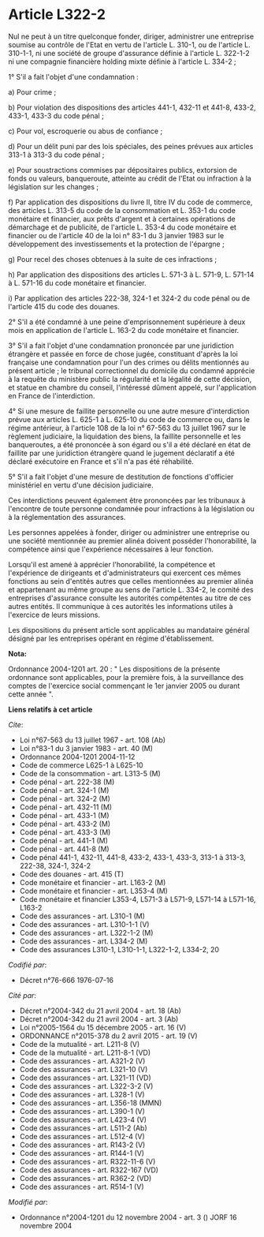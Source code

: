 # Article L322-2

Nul ne peut à un titre quelconque fonder, diriger, administrer une entreprise soumise au contrôle de l'Etat en vertu de
l'article L. 310-1, ou de l'article L. 310-1-1, ni une société de groupe d'assurance définie à l'article L. 322-1-2 ni une
compagnie financière holding mixte définie à l'article L. 334-2 ;

1° S'il a fait l'objet d'une condamnation :

a) Pour crime ;

b) Pour violation des dispositions des articles 441-1, 432-11 et 441-8, 433-2, 433-1, 433-3 du code pénal ;

c) Pour vol, escroquerie ou abus de confiance ;

d) Pour un délit puni par des lois spéciales, des peines prévues aux articles 313-1 à 313-3 du code pénal ;

e) Pour soustractions commises par dépositaires publics, extorsion de fonds ou valeurs, banqueroute, atteinte au crédit de
l'Etat ou infraction à la législation sur les changes ;

f) Par application des dispositions du livre II, titre IV du code de commerce, des articles L. 313-5 du code de la
consommation et L. 353-1 du code monétaire et financier, aux prêts d'argent et à certaines opérations de démarchage et de
publicité, de l'article L. 353-4 du code monétaire et financier ou de l'article 40 de la loi n° 83-1 du 3 janvier 1983 sur le
développement des investissements et la protection de l'épargne ;

g) Pour recel des choses obtenues à la suite de ces infractions ;

h) Par application des dispositions des articles L. 571-3 à L. 571-9, L. 571-14 à L. 571-16 du code monétaire et financier.

i) Par application des articles 222-38, 324-1 et 324-2 du code pénal ou de l'article 415 du code des douanes.

2° S'il a été condamné à une peine d'emprisonnement supérieure à deux mois en application de l'article L. 163-2 du code
monétaire et financier.

3° S'il a fait l'objet d'une condamnation prononcée par une juridiction étrangère et passée en force de chose jugée,
constituant d'après la loi française une condamnation pour l'un des crimes ou délits mentionnés au présent article ; le
tribunal correctionnel du domicile du condamné apprécie à la requête du ministère public la régularité et la légalité de
cette décision, et statue en chambre du conseil, l'intéressé dûment appelé, sur l'application en France de l'interdiction.

4° Si une mesure de faillite personnelle ou une autre mesure d'interdiction prévue aux articles L. 625-1 à L. 625-10 du code
de commerce ou, dans le régime antérieur, à l'article 108 de la loi n° 67-563 du 13 juillet 1967 sur le règlement judiciaire,
la liquidation des biens, la faillite personnelle et les banqueroutes, a été prononcée à son égard ou s'il a été déclaré en
état de faillite par une juridiction étrangère quand le jugement déclaratif a été déclaré exécutoire en France et s'il n'a
pas été réhabilité.

5° S'il a fait l'objet d'une mesure de destitution de fonctions d'officier ministériel en vertu d'une décision judiciaire.

Ces interdictions peuvent également être prononcées par les tribunaux à l'encontre de toute personne condamnée pour
infractions à la législation ou à la réglementation des assurances.

Les personnes appelées à fonder, diriger ou administrer une entreprise ou une société mentionnée au premier alinéa doivent
posséder l'honorabilité, la compétence ainsi que l'expérience nécessaires à leur fonction.

Lorsqu'il est amené à apprécier l'honorabilité, la compétence et l'expérience de dirigeants et d'administrateurs qui exercent
ces mêmes fonctions au sein d'entités autres que celles mentionnées au premier alinéa et appartenant au même groupe au sens
de l'article L. 334-2, le comité des entreprises d'assurance consulte les autorités compétentes au titre de ces autres
entités. Il communique à ces autorités les informations utiles à l'exercice de leurs missions.

Les dispositions du présent article sont applicables au mandataire général désigné par les entreprises opérant en régime
d'établissement.

**Nota:**

Ordonnance 2004-1201 art. 20 : " Les dispositions de la présente ordonnance sont applicables, pour la première fois, à la
surveillance des comptes de l'exercice social commençant le 1er janvier 2005 ou durant cette année ".

**Liens relatifs à cet article**

_Cite_:

  - Loi n°67-563 du 13 juillet 1967 - art. 108 (Ab)
  - Loi n°83-1 du 3 janvier 1983 - art. 40 (M)
  - Ordonnance 2004-1201 2004-11-12
  - Code de commerce L625-1 à L625-10
  - Code de la consommation - art. L313-5 (M)
  - Code pénal - art. 222-38 (M)
  - Code pénal - art. 324-1 (M)
  - Code pénal - art. 324-2 (M)
  - Code pénal - art. 432-11 (M)
  - Code pénal - art. 433-1 (M)
  - Code pénal - art. 433-2 (M)
  - Code pénal - art. 433-3 (M)
  - Code pénal - art. 441-1 (M)
  - Code pénal - art. 441-8 (M)
  - Code pénal 441-1, 432-11, 441-8, 433-2, 433-1, 433-3, 313-1 à 313-3, 222-38, 324-1, 324-2
  - Code des douanes - art. 415 (T)
  - Code monétaire et financier - art. L163-2 (M)
  - Code monétaire et financier - art. L353-4 (M)
  - Code monétaire et financier L353-4, L571-3 à L571-9, L571-14 à L571-16, L163-2
  - Code des assurances - art. L310-1 (M)
  - Code des assurances - art. L310-1-1 (V)
  - Code des assurances - art. L322-1-2 (M)
  - Code des assurances - art. L334-2 (M)
  - Code des assurances L310-1, L310-1-1, L322-1-2, L334-2, 20

_Codifié par_:

  - Décret n°76-666 1976-07-16

_Cité par_:

  - Décret n°2004-342 du 21 avril 2004 - art. 18 (Ab)
  - Décret n°2004-342 du 21 avril 2004 - art. 3 (Ab)
  - Loi n°2005-1564 du 15 décembre 2005 - art. 16 (V)
  - ORDONNANCE n°2015-378 du 2 avril 2015 - art. 19 (V)
  - Code de la mutualité - art. L211-8 (V)
  - Code de la mutualité - art. L211-8-1 (VD)
  - Code des assurances - art. A321-2 (V)
  - Code des assurances - art. L321-10 (V)
  - Code des assurances - art. L321-11 (VD)
  - Code des assurances - art. L322-3-2 (V)
  - Code des assurances - art. L328-1 (V)
  - Code des assurances - art. L356-18 (MMN)
  - Code des assurances - art. L390-1 (V)
  - Code des assurances - art. L423-4 (V)
  - Code des assurances - art. L511-2 (Ab)
  - Code des assurances - art. L512-4 (V)
  - Code des assurances - art. R143-2 (V)
  - Code des assurances - art. R144-1 (V)
  - Code des assurances - art. R322-11-6 (V)
  - Code des assurances - art. R322-167 (VD)
  - Code des assurances - art. R362-2 (VD)
  - Code des assurances - art. R514-1 (V)

_Modifié par_:

  - Ordonnance n°2004-1201 du 12 novembre 2004 - art. 3 () JORF 16 novembre 2004
